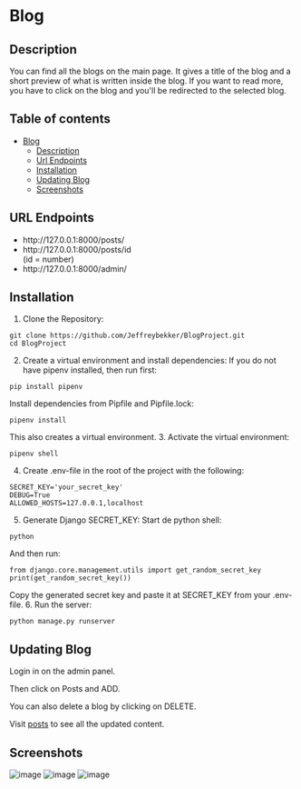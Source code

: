 # Blog

## Description
<p>You can find all the blogs on the main page. It gives a title of the blog and a short preview of what is written inside the blog. If you want to read more, you have to click on the blog and you'll be redirected to the selected blog.</p>

## Table of contents
* [Blog](#blog)
  * [Description](#description)
  * [Url Endpoints](#url-endpoints)
  * [Installation](#installation)
  * [Updating Blog](#updating-blog)
  * [Screenshots](#screenshots)

## URL Endpoints
<ul>
  <li>http://127.0.0.1:8000/posts/</li>
  <li>http://127.0.0.1:8000/posts/id</li> (id = number)
  <li>http://127.0.0.1:8000/admin/</li>
</ul>

## Installation
1. Clone the Repository:
```
git clone https://github.com/Jeffreybekker/BlogProject.git
cd BlogProject
```
2. Create a virtual environment and install dependencies:
If you do not have pipenv installed, then run first:
```
pip install pipenv
```
Install dependencies from Pipfile and Pipfile.lock:
```
pipenv install
```
This also creates a virtual environment.
3. Activate the virtual environment:
```
pipenv shell
```
4. Create .env-file in the root of the project with the following:
```
SECRET_KEY='your_secret_key'
DEBUG=True
ALLOWED_HOSTS=127.0.0.1,localhost
```
5. Generate Django SECRET_KEY:
Start de python shell:
```
python
```
And then run:
```
from django.core.management.utils import get_random_secret_key
print(get_random_secret_key())
```
Copy the generated secret key and paste it at SECRET_KEY from your .env-file.
6. Run the server:
```
python manage.py runserver
```
## Updating Blog
<p>Login in on the admin panel.</p>
<p>Then click on Posts and ADD.</p>
<p>You can also delete a blog by clicking on DELETE.</p>
<p>Visit <a href="http://127.0.0.1:8000/posts">posts</a> to see all the updated content.</p>

## Screenshots
![image](https://github.com/user-attachments/assets/f0ff613b-b29e-44c3-a62d-b8db8dfcd285)
![image](https://github.com/user-attachments/assets/ce1a417c-436e-4af4-b7bb-b3df9c334e06)
![image](https://github.com/user-attachments/assets/02e29bf2-a51b-4759-a0d8-92f9ec050f73)
